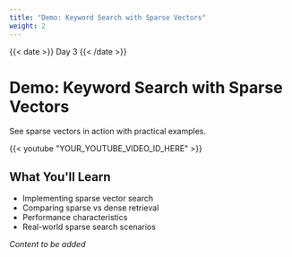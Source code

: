 ```yaml
---
title: "Demo: Keyword Search with Sparse Vectors"
weight: 2
---
```


{{< date >}} Day 3 {{< /date >}}

# Demo: Keyword Search with Sparse Vectors

See sparse vectors in action with practical examples.

{{< youtube "YOUR_YOUTUBE_VIDEO_ID_HERE" >}}

## What You'll Learn

- Implementing sparse vector search
- Comparing sparse vs dense retrieval
- Performance characteristics
- Real-world sparse search scenarios

*Content to be added* 